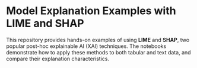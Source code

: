 # Model Explanation Examples with LIME and SHAP

This repository provides hands-on examples of using **LIME** and **SHAP**, two popular post-hoc explainable AI (XAI) techniques. The notebooks demonstrate how to apply these methods to both tabular and text data, and compare their explanation characteristics.


